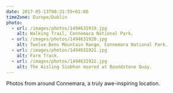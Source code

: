 ```yaml
---
date: 2017-05-13T00:31:59+01:00
timeZone: Europe/Dublin
photo:
  - url: /images/photos/1494631919.jpg
    alt: Walking Trail, Connemara National Park.
  - url: /images/photos/1494631920.jpg
    alt: Twelve Bens Mountain Range, Connemara National Park.
  - url: /images/photos/1494631921.jpg
    alt: Farm Track.
  - url: /images/photos/1494631922.jpg
    alt: The Aisling Siobhan moored at Roundstone Quay.
---
```

Photos from around Connemara, a truly awe-inspiring location.
